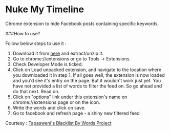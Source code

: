 # Nuke My Timeline
Chrome extension to hide Facebook posts containing specific keywords.


###How to use?

Follow below steps to use it :

1. Download it from [here](https://github.com/prince-mishra/NukeMyTimeLine/archive/master.zip) and extract/unzip it.
2. Go to chrome://extensions or go to Tools -> Extensions.
3. Check Developer Mode is ticked.
4. Click on Load unpacked extension, and navigate to the location where you downloaded it in step 1. If all goes well, the extension is now loaded and you'd see it's entry on the page. But it wouldn't work just yet. You have not provided a list of words to filter the feed on. So go ahead and do that next. Read on.
5. Click on "options" link under this extension's name on chrome://extensions page or on the icon.
6. Write the words and click on save.
7. Go to facebook and refresh page - a shiny new filtered feed 


Courtesy : [Tapasweni's Blacklist By Words Project](https://github.com/tapasweni-pathak/Blacklist-By-Words)

